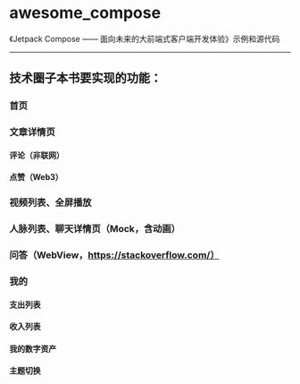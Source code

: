 # awesome_compose
《Jetpack Compose —— 面向未来的大前端式客户端开发体验》示例和源代码
***
## 技术圈子本书要实现的功能：
### 首页
### 文章详情页
#### 评论（非联网）
#### 点赞（Web3）
### 视频列表、全屏播放
### 人脉列表、聊天详情页（Mock，含动画）
### 问答（WebView，https://stackoverflow.com/）
### 我的
#### 支出列表
#### 收入列表
#### 我的数字资产
#### 主题切换
